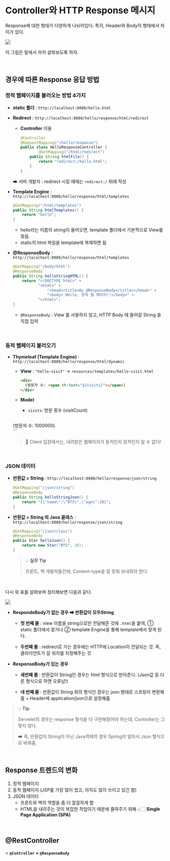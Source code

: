 # Controller와 HTTP Response 메시지

Response에 대한 형태가 다양하게 나뉘어있다. 특히, Header와 Body의 형태에서 차이가 있다.

![](https://velog.velcdn.com/images/sw_smj/post/ceeca889-9429-47f2-b54b-e93f08e4fcfd/image.png)

이 그림은 밑에서 마저 살펴보도록 하자.

<br>


## 경우에 따른 Response 응답 방법

### 정적 웹페이지를 불러오는 방법 4가지
- **static 폴더** : `http://localhost:8080/hello.html`

- **Redirect** : `http://localhost:8080/hello/response/html/redirect`
    - **Controller** 이용
      ```java
      @Controller
      @RequestMapping("/hello/response")
      public class HelloResponseController {
              @GetMapping("/html/redirect")
          public String htmlFile() {
              return "redirect:/hello.html";
          }
      }
      ```
  ➡ 서버 개발자 : redirect 시킬 때에는 `redirect:/` 뒤에 작성


- **Template Engine** : `http://localhost:8080/hello/response/html/templates`
  ```java
  @GetMapping("/html/templates")
  public String htmlTemplates() {
      return "hello";
  }
  ```
    - hello라는 이름의 string이 들어오면, template 폴더에서 기본적으로 View를 찾음.
    - static의 html 파일을 template에 복제하면 됨

- **@ResponseBody** : `http://localhost:8080/hello/response/html/templates`
  ```java
  @GetMapping("/body/html")
  @ResponseBody
  public String helloStringHTML() {
      return "<!DOCTYPE html>" +
             "<html>" +
                 "<head><title>By @ResponseBody</title></head>" +
                 "<body> Hello, 정적 웹 페이지!!</body>" +
             "</html>";
  }
  ```
    - `@ResponseBody` : View 를 사용하지 않고, HTTP Body 에 들어갈 String 을 직접 입력

<br>

### 동적 웹페이지 불러오기

- **Thymeleaf (Template Engine)** : `http://localhost:8080/hello/response/html/dynamic`

    - **View** : `"hello-visit"` → `resources/templates/hello-visit.html`
      ```html
      <div>
        (방문자 수: <span th:text="${visits}"></span>)
      </div>
      ```

    - **Model**
        - `visits`: 방문 횟수 (visitCount)
      ```html
  <!-- ex) 방문 횟수: 1,000,000번-->
    <div>
      (방문자 수: <span>1000000</span>)
    </div>
    ```

  > 📌 Client 입장에서는, 내려받은 웹페이지가 동적인지 정적인지 알 수 없다!

<br>

### JSON 데이터
- **반환값 = String** : `http://localhost:8080/hello/response/json/string`
  ```java
  @GetMapping("/json/string")
  @ResponseBody
  public String helloStringJson() {
      return "{\"name\":\"BTS\",\"age\":28}";
  }
  ```

- **반환값 = String 외 Java 클래스** : `http://localhost:8080/hello/response/json/string`
  ```java
  @GetMapping("/json/class")
  @ResponseBody
  public Star helloJson() {
      return new Star("BTS", 28);
  }
  ```

  > 💡 **실무 Tip**
  >
  > 프론트, 백 개발자들간에, Content-type을 잘 맞춰 보내줘야 한다.

<br>

다시 위 표를 살펴보며 정리해보면 다음과 같다.


![](https://velog.velcdn.com/images/sw_smj/post/ceeca889-9429-47f2-b54b-e93f08e4fcfd/image.png)

- **RespondeBody가 없는 경우 ➡ 반환값이 모두String**

    - **첫 번째 줄** : view 이름을 string으로만 전달해준 것에 `.html`을 붙여, ① static 폴더에서 찾거나 ② template Engine을 통해 template에서 찾게 된다.

    - **두번째 줄** : redirect로 가는 경우에는 HTTP에 Location이 전달되는 것. 즉, 클라이언트가 갈 위치를 지정해주는 것



- **ResponseBody가 있는 경우**
    - **세번째 줄** : 반환값이 String인 경우는 html 형식으로 받아준다. (Json값 등 다른 형식으로 하면 오류남!)

    - **네 번째 줄** : 반환값이 String 외의 형식인 경우는 json 형태로 스프링이 변환해줌 + Header에 application/json으로 설정해줌

> 💡 **Tip**
>
> Servelet의 경우는 response 형식을 다 구현해줬어야 하는데, Controller는 그렇지 않다.
>
> ➡ 즉, 반환값이 String이 아닌 Java객체의 경우 Spring이 알아서 Json 형식으로 바꿔줌.

<br>

## Response 트렌드의 변화

1. 정적 웹페이지
2. 동적 웹페이지 (JSP를 가장 많이 썼고, 아직도 많이 쓰이고 있긴 함)
3. JSON 데이터
    - 프론트와 백의 역할을 좀 더 깔끔하게 함
    - HTML을 내려주는 것이 복잡한 작업이기 때문에 줄여주기 위해
      👉🏻 **Single Page Application (SPA)**

<br>

## @RestController
   = **`@Controller` + `@ResponseBody`**

